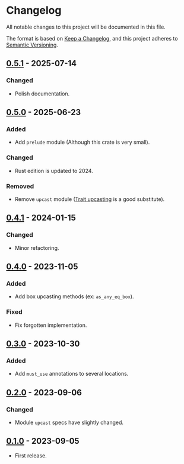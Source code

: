 # Changelog

All notable changes to this project will be documented in this file.

The format is based on [Keep a Changelog](https://keepachangelog.com/en/1.1.0/),
and this project adheres to [Semantic Versioning](https://semver.org/spec/v2.0.0.html).

## [0.5.1] - 2025-07-14

### Changed

- Polish documentation.

## [0.5.0] - 2025-06-23

### Added

- Add `prelude` module (Although this crate is very small).

### Changed

- Rust edition is updated to 2024.

### Removed

- Remove `upcast` module ([Trait upcasting] is a good substitute).

[Trait Upcasting]: https://blog.rust-lang.org/2025/04/03/Rust-1.86.0/#trait-upcasting

## [0.4.1] - 2024-01-15

### Changed

- Minor refactoring.

## [0.4.0] - 2023-11-05

### Added

- Add box upcasting methods (ex: `as_any_eq_box`).

### Fixed

- Fix forgotten implementation.

## [0.3.0] - 2023-10-30

### Added

- Add `must_use` annotations to several locations.

## [0.2.0] - 2023-09-06

### Changed

- Module `upcast` specs have slightly changed.

## [0.1.0] - 2023-09-05

- First release.

[0.5.1]: https://github.com/nossie531/any_cmp/compare/v0.5.0...v0.5.1
[0.5.0]: https://github.com/nossie531/any_cmp/compare/v0.4.0...v0.5.0
[0.4.1]: https://github.com/nossie531/any_cmp/compare/v0.4.0...v0.4.1
[0.4.0]: https://github.com/nossie531/any_cmp/compare/v0.3.0...v0.4.0
[0.3.0]: https://github.com/nossie531/any_cmp/compare/v0.2.0...v0.3.0
[0.2.0]: https://github.com/nossie531/any_cmp/compare/v0.1.0...v0.2.0
[0.1.0]: https://github.com/nossie531/any_cmp/releases/tag/v0.1.0
